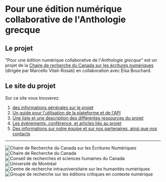 # Pour une édition numérique collaborative de l'Anthologie grecque


## Le projet
"Pour une édition numérique collaborative de l'*Anthologie grecque*" est un projet de la [Chaire de recherche du Canada sur les écritures numériques](http://ecrituresnumeriques.ca) (dirigée par Marcello Vitali-Rosati) en collaboration avec Elsa Bouchard. 

## Le site du projet
Sur ce site vous trouverez: 
1. [des informations générales sur le projet](pages/a-propos.md)
2. [Un guide pour l'utilisation de la plateforme et de l'API](pages/documentation-technique.md)
3. [Une liste et une description des différentes ressources du projet](pages/ressources.md)
4. [Les évènements, conférence, et articles liés au projet](pages/conferences.md)
5. [Des informations sur notre équipe et sur nos partenaires, ainsi que nos contacts](pages/equipe-et-partenaires.md)

---

![Chaire de Recherche du Canada sur les Écritures Numériques](http://vitalirosati.net/chaire/img/logo.png) 
![Chaire de Recherche du Canada](https://wpchaire.ecrituresnumeriques.ca/wp-content/uploads/2018/07/Chaire-canada-768x358.png)
![Conseil de recherches et sciences humaines du Canada](https://wpchaire.ecrituresnumeriques.ca/wp-content/uploads/2018/07/Conseil-recherches-canada-768x231.png)
![Université de Montréal](https://wpchaire.ecrituresnumeriques.ca/wp-content/uploads/2018/07/UMontre%CC%81al.png)
![Centre de recherche intrauniversitaire sur les humanités numériques](https://wpchaire.ecrituresnumeriques.ca/wp-content/uploads/2018/07/CRIHN-768x272.png) 
![Groupe de recherche sur les éditions critiques en contexte numérique](http://gren.openum.ca/files/sites/169/2018/11/logoGREN-e1542482939968.png)
